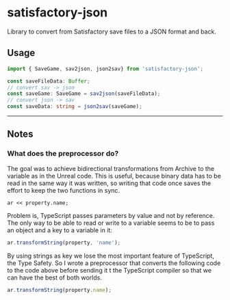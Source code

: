 # satisfactory-json
Library to convert from Satisfactory save files to a JSON format and back.

## Usage
```ts
import { SaveGame, sav2json, json2sav} from 'satisfactory-json';

const saveFileData: Buffer;
// convert sav -> json
const saveGame: SaveGame = sav2json(saveFileData);
// convert json -> sav
const saveData: string = json2sav(saveGame);
```

---

## Notes
### What does the preprocessor do?
The goal was to achieve bidirectional transformations from Archive to the variable as in the Unreal code. This is useful, because binary data has to be read in the same way it was written, so writing that code once saves the effort to keep the two functions in sync.
```
ar << property.name;
```

Problem is, TypeScript passes parameters by value and not by reference. The only way to be able to read or write to a variable seems to be to pass an object and a key to a variable in it:
```ts
ar.transformString(property, 'name');
```

By using strings as key we lose the most important feature of TypeScript, the Type Safety. So I wrote a preprocessor that converts the following code to the code above before sending it t the TypeScript compiler so that we can have the best of both worlds. 
```ts
ar.transformString(property.name);
```

